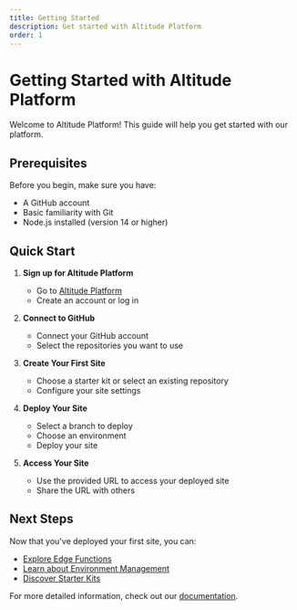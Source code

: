 ```yaml
---
title: Getting Started
description: Get started with Altitude Platform
order: 1
---
```


# Getting Started with Altitude Platform

Welcome to Altitude Platform! This guide will help you get started with our platform.

## Prerequisites

Before you begin, make sure you have:

- A GitHub account
- Basic familiarity with Git
- Node.js installed (version 14 or higher)

## Quick Start

1. **Sign up for Altitude Platform**
   - Go to [Altitude Platform](https://www.platform.thgaltitude.com)
   - Create an account or log in

2. **Connect to GitHub**
   - Connect your GitHub account
   - Select the repositories you want to use

3. **Create Your First Site**
   - Choose a starter kit or select an existing repository
   - Configure your site settings

4. **Deploy Your Site**
   - Select a branch to deploy
   - Choose an environment
   - Deploy your site

5. **Access Your Site**
   - Use the provided URL to access your deployed site
   - Share the URL with others

## Next Steps

Now that you've deployed your first site, you can:

- [Explore Edge Functions](/docs/cloud/edge/functions)
- [Learn about Environment Management](/docs/cloud/walkthrough/sites)
- [Discover Starter Kits](/docs/cloud/kits/introduction)

For more detailed information, check out our [documentation](/docs/cloud).
